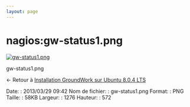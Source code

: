 ```yaml
---
layout: page
---
```


nagios:gw-status1.png
=====================

[![gw-status1.png](..//assets/media/nagios/gw-status1.png@cache=&w=900&h=403 "gw-status1.png")](..//assets/media/nagios/gw-status1.png@cache= "Afficher le fichier original")

gw-status1.png

← Retour à [Installation GroundWork sur Ubuntu 8.0.4
LTS](../../groundwork/groundwork-ubuntu-install.html "groundwork:groundwork-ubuntu-install")

Date:
:   2013/03/29 09:42
Nom de fichier:
:   gw-status1.png
Format:
:   PNG
Taille:
:   58KB
Largeur:
:   1276
Hauteur:
:   572

